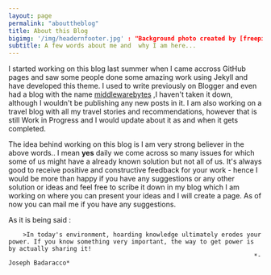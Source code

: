 ```yaml
---
layout: page
permalink: "abouttheblog"
title: About this Blog
bigimg: '/img/headernfooter.jpg' : "Background photo created by [freepik](https://www.freepik.com/free-photos-vectors/background)"
subtitle: A few words about me and  why I am here...
---
```


I started working on this blog last summer when I came accross GitHub pages and saw some people done some amazing work using Jekyll and  have developed this theme. I used to write previously on Blogger and even had a blog with the name [middlewarebytes](https://middlewarebytes.blogspot.com/) ,I haven't taken it down, although I wouldn't be publishing any new posts in it. I am also working on a travel blog with all my travel stories and recommendations, however that is still  Work in Progress and I would  update about it as and when it gets completed.

The idea behind working on this blog is I  am very strong believer in the above words.. I mean **yes**  daily we come across so many issues for which some of us might have a already known solution but not all of us. It's always good to receive positive and constructive feedback for your work - hence I would be more than happy if you have any suggestions or any other solution or ideas and feel free to scribe it down in my blog which I am working on where you can present your ideas and I will create a page. As of now you can mail me if you have any suggestions.

As it is being said :

		>In today's environment, hoarding knowledge ultimately erodes your power. If you know something very important, the way to get power is by actually sharing it!                                                                            
																		*-Joseph Badaracco*